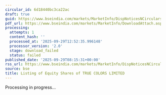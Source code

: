 ```yaml
---
circular_id: 6d18440bc3ca22ac
draft: true
guid: https://www.bseindia.com/markets/MarketInfo/DispNoticesNCirculars.aspx?Noticeid={CA558C48-E928-4934-A29C-625559CE3A9B}&noticeno=20250929-11&dt=09/29/2025&icount=11&totcount=48&flag=0
pdf_url: https://www.bseindia.com/markets/MarketInfo/DownloadAttach.aspx?id=20250929-11&attachedId=
processing:
  attempts: 1
  content_hash: ''
  processed_at: '2025-09-29T12:52:35.996148'
  processor_version: '2.0'
  stage: download_failed
  status: failed
published_date: '2025-09-29T08:15:31+00:00'
rss_url: https://www.bseindia.com/markets/MarketInfo/DispNoticesNCirculars.aspx?Noticeid={CA558C48-E928-4934-A29C-625559CE3A9B}&noticeno=20250929-11&dt=09/29/2025&icount=11&totcount=48&flag=0
source: bse
title: Listing of Equity Shares of TRUE COLORS LIMITED
---
```


Processing in progress...